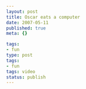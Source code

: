 ```yaml
---
layout: post
title: Oscar eats a computer
date: 2007-05-11
published: true
meta: {}

tags:
- fun
type: post
tags:
- fun
tags: video
status: publish
---
```


